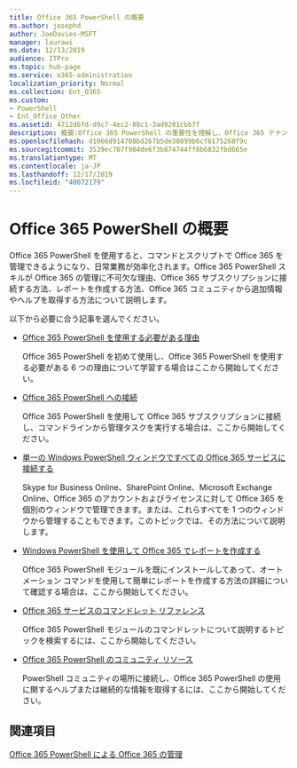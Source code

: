 ```yaml
---
title: Office 365 PowerShell の概要
ms.author: josephd
author: JoeDavies-MSFT
manager: laurawi
ms.date: 12/13/2019
audience: ITPro
ms.topic: hub-page
ms.service: o365-administration
localization_priority: Normal
ms.collection: Ent_O365
ms.custom:
- PowerShell
- Ent_Office_Other
ms.assetid: 4712d6fd-d9c7-4ec2-88c1-3ad9201cbb7f
description: 概要:Office 365 PowerShell の重要性を理解し、Office 365 テナントに接続し、ヘルプを取得します。
ms.openlocfilehash: d1066d914708bd267b5de38099b6cf6175268f9c
ms.sourcegitcommit: 3539ec707f984de6f3b874744ff8b6832fbd665e
ms.translationtype: MT
ms.contentlocale: ja-JP
ms.lasthandoff: 12/17/2019
ms.locfileid: "40072179"
---
```

# <a name="getting-started-with-office-365-powershell"></a>Office 365 PowerShell の概要

Office 365 PowerShell を使用すると、コマンドとスクリプトで Office 365 を管理できるようになり、日常業務が効率化されます。Office 365 PowerShell スキルが Office 365 の管理に不可欠な理由、Office 365 サブスクリプションに接続する方法、レポートを作成する方法、Office 365 コミュニティから追加情報やヘルプを取得する方法について説明します。
  
以下から必要に合う記事を選んでください。
  
- [Office 365 PowerShell を使用する必要がある理由](why-you-need-to-use-office-365-powershell.md)
    
    Office 365 PowerShell を初めて使用し、Office 365 PowerShell を使用する必要がある 6 つの理由について学習する場合はここから開始してください。 
    
- [Office 365 PowerShell への接続](connect-to-office-365-powershell.md)
    
    Office 365 PowerShell を使用して Office 365 サブスクリプションに接続し、コマンドラインから管理タスクを実行する場合は、ここから開始してください。
    
- [単一の Windows PowerShell ウィンドウですべての Office 365 サービスに接続する](connect-to-all-office-365-services-in-a-single-windows-powershell-window.md)
    
    Skype for Business Online、SharePoint Online、Microsoft Exchange Online、Office 365 のアカウントおよびライセンスに対して Office 365 を個別のウィンドウで管理できます。または、これらすべてを 1 つのウィンドウから管理することもできます。このトピックでは、その方法について説明します。
    
- [Windows PowerShell を使用して Office 365 でレポートを作成する](use-windows-powershell-to-create-reports-in-office-365.md)
    
    Office 365 PowerShell モジュールを既にインストールしてあって、オートメーション コマンドを使用して簡単にレポートを作成する方法の詳細について確認する場合は、ここから開始してください。 
    
- [Office 365 サービスのコマンドレット リファレンス](cmdlet-references-for-office-365-services.md)
    
    Office 365 PowerShell モジュールのコマンドレットについて説明するトピックを検索するには、ここから開始してください。
    
- [Office 365 PowerShell のコミュニティ リソース](office-365-powershell-community-resources.md)
    
    PowerShell コミュニティの場所に接続し、Office 365 PowerShell の使用に関するヘルプまたは継続的な情報を取得するには、ここから開始してください。
    
## <a name="see-also"></a>関連項目

[Office 365 PowerShell による Office 365 の管理](manage-office-365-with-office-365-powershell.md)

